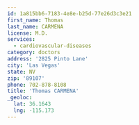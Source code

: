 ```yaml
---
id: 1a815bb6-7183-4e8e-b25d-77e26d3c3e21
first_name: Thomas
last_name: CARMENA
license: M.D.
services:
  - cardiovascular-diseases
category: doctors
address: '2825 Pinto Lane'
city: 'Las Vegas'
state: NV
zip: '89107'
phone: 702-878-8108
title: 'Thomas CARMENA'
_geoloc:
  lat: 36.1643
  lng: -115.173
---
```

